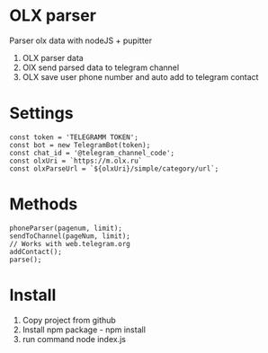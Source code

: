 
# OLX parser
Parser olx data with nodeJS + pupitter

1. OLX parser data
2. OlX send parsed data to telegram channel
3. OLX save user phone number and auto add to telegram contact

# Settings

    const token = 'TELEGRAMM TOKEN';
    const bot = new TelegramBot(token);
    const chat_id = '@telegram_channel_code';
    const olxUri = `https://m.olx.ru`
    const olxParseUrl = `${olxUri}/simple/category/url`;

#	Methods

    phoneParser(pagenum, limit);
    sendToChannel(pageNum, limit);
    // Works with web.telegram.org
    addContact();
    parse();

# Install
1. Copy project from github
2. Install npm package  - npm install
3. run command node index.js

